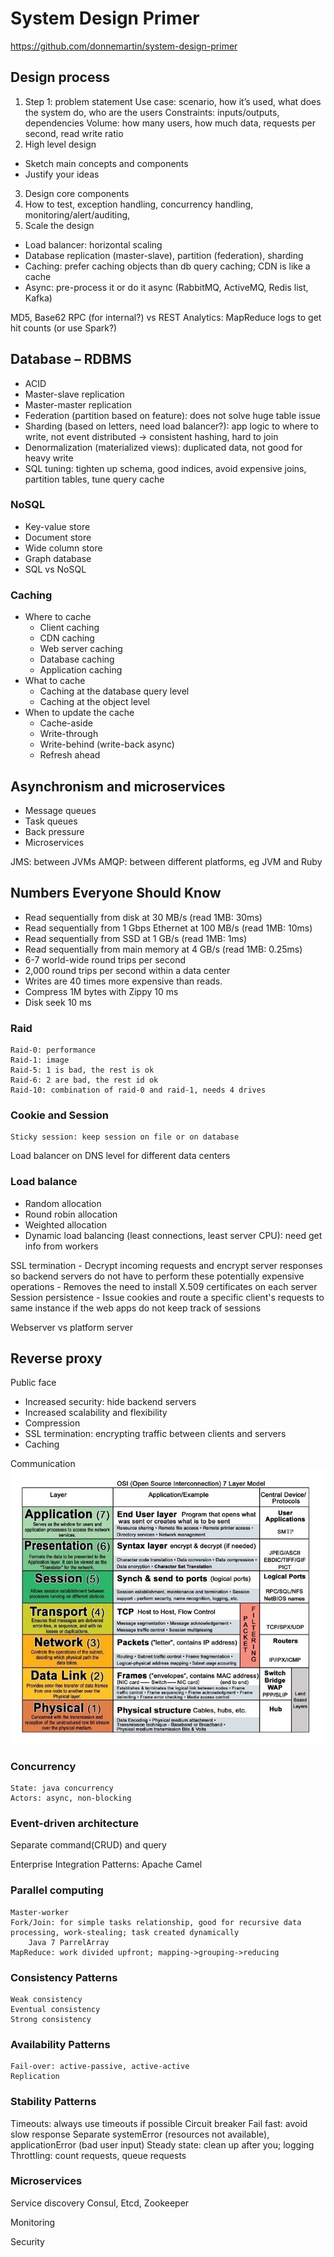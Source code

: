 System Design Primer
=========================
https://github.com/donnemartin/system-design-primer

## Design process
1.	Step 1: problem statement
Use case: scenario, how it’s used, what does the system do, who are the users
Constraints:  inputs/outputs, dependencies
Volume: how many users, how much data, requests per second, read write ratio
2.	High level design
- Sketch main concepts and components
- Justify your ideas
3.	Design core components
4.	How to test, exception handling, concurrency handling, monitoring/alert/auditing, 
5.	Scale the design
- Load balancer: horizontal scaling
- Database replication (master-slave), partition (federation), sharding
- Caching: prefer caching objects than db query caching; CDN is like a cache
- Async: pre-process it or do it async (RabbitMQ, ActiveMQ, Redis list, Kafka)

MD5, Base62
RPC (for internal?) vs REST
Analytics: MapReduce logs to get hit counts (or use Spark?)


## Database – RDBMS
- ACID
- Master-slave replication
- Master-master replication
- Federation (partition based on feature): does not solve huge table issue
- Sharding (based on letters, need load balancer?): app logic to where to write, not event distributed -> consistent hashing, hard to join
- Denormalization (materialized views): duplicated data, not good for heavy write
- SQL tuning: tighten up schema, good indices, avoid expensive joins, partition tables, tune query cache
	


### NoSQL
- Key-value store
- Document store
- Wide column store
- Graph database
- SQL vs NoSQL


### Caching
- Where to cache
    - Client caching
    - CDN caching
    - Web server caching
    - Database caching
    - Application caching
- What to cache
    - Caching at the database query level
    - Caching at the object level
- When to update the cache
    - Cache-aside
    - Write-through
    - Write-behind (write-back async)
    - Refresh ahead

## Asynchronism and microservices
- Message queues
- Task queues
- Back pressure
- Microservices

JMS: between JVMs
AMQP: between different platforms, eg JVM and Ruby


## Numbers Everyone Should Know
- Read sequentially from disk at 30 MB/s (read 1MB: 30ms)
- Read sequentially from 1 Gbps Ethernet at 100 MB/s (read 1MB: 10ms)
- Read sequentially from SSD at 1 GB/s (read 1MB: 1ms)
- Read sequentially from main memory at 4 GB/s (read 1MB: 0.25ms)
- 6-7 world-wide round trips per second
- 2,000 round trips per second within a data center
- Writes are 40 times more expensive than reads.
- Compress 1M bytes with Zippy 10 ms
- Disk seek 10 ms

### Raid
	Raid-0: performance
	Raid-1: image
	Raid-5: 1 is bad, the rest is ok
	Raid-6: 2 are bad, the rest id ok
	Raid-10: combination of raid-0 and raid-1, needs 4 drives

### Cookie and Session
	Sticky session: keep session on file or on database
	
Load balancer on DNS level for different data centers

### Load balance
- Random allocation
- Round robin allocation
- Weighted allocation
- Dynamic load balancing (least connections, least server CPU): need get info from workers

SSL termination - Decrypt incoming requests and encrypt server responses so backend servers do not have to perform these potentially expensive operations
    - Removes the need to install X.509 certificates on each server
Session persistence - Issue cookies and route a specific client's requests to same instance if the web apps do not keep track of sessions

Webserver vs platform server


## Reverse proxy
Public face
- Increased security: hide backend servers
- Increased scalability and flexibility
- Compression
- SSL termination: encrypting traffic between clients and servers
- Caching

Communication
![OSI 7 Layer Model](data/OSI_7layer.jpg)



### Concurrency
	State: java concurrency
	Actors: async, non-blocking


### Event-driven architecture

Separate command(CRUD) and query 

Enterprise Integration Patterns: Apache Camel


### Parallel computing
	Master-worker
	Fork/Join: for simple tasks relationship, good for recursive data processing, work-stealing; task created dynamically
		Java 7 ParrelArray
	MapReduce: work divided upfront; mapping->grouping->reducing

### Consistency Patterns
	Weak consistency
	Eventual consistency
	Strong consistency

### Availability Patterns
	Fail-over: active-passive, active-active
	Replication

### Stability Patterns
Timeouts: always use timeouts if possible
Circuit breaker
Fail fast: avoid slow response
	Separate systemError (resources not available), applicationError (bad user input)
Steady state: clean up after you; logging
Throttling: count requests, queue requests

### Microservices

Service discovery
	Consul, Etcd, Zookeeper

Monitoring


Security
